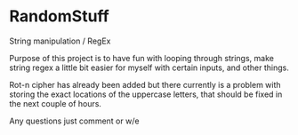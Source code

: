 # RandomStuff
String manipulation / RegEx


Purpose of this project is to have fun with looping through strings, make string regex a little bit easier for myself with certain inputs, and other things.

Rot-n cipher has already been added but there currently is a problem with storing the exact locations of the uppercase letters, that should be fixed in the next couple of hours.

Any questions just comment or w/e
